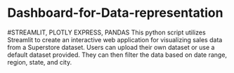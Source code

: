 # Dashboard-for-Data-representation
#STREAMLIT, PLOTLY EXPRESS, PANDAS 
This python script utilizes Streamlit to create an interactive web application for visualizing sales data from a Superstore dataset. Users can upload their own dataset or use a default dataset provided. They can then filter the data based on date range, region, state, and city.
